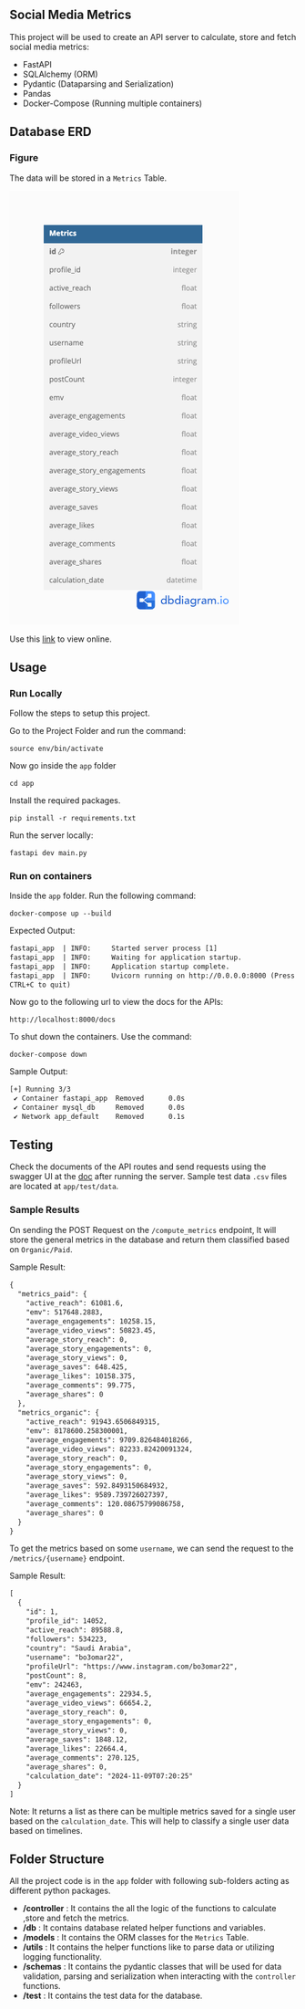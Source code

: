 ## Social Media Metrics

This project will be used to create an API server to calculate, store and fetch social media metrics:

- FastAPI
- SQLAlchemy (ORM)
- Pydantic (Dataparsing and Serialization)
- Pandas
- Docker-Compose (Running multiple containers)

## Database ERD

### Figure

The data will be stored in a `Metrics` Table.

![Diagram](app/docs/erd.png)

Use this [link](https://dbdiagram.io/d/672cc68de9daa85acaaae3b3) to view online.

## Usage

### Run Locally

Follow the steps to setup this project.

Go to the Project Folder and run the command:

```
source env/bin/activate
```

Now go inside the `app` folder

```
cd app
```

Install the required packages.

```
pip install -r requirements.txt
```

Run the server locally:

```
fastapi dev main.py
```

### Run on containers

Inside the `app` folder. Run the following command:

```
docker-compose up --build
```

Expected Output:

```
fastapi_app  | INFO:     Started server process [1]
fastapi_app  | INFO:     Waiting for application startup.
fastapi_app  | INFO:     Application startup complete.
fastapi_app  | INFO:     Uvicorn running on http://0.0.0.0:8000 (Press CTRL+C to quit)
```

Now go to the following url to view the docs for the APIs:

```
http://localhost:8000/docs
```

To shut down the containers. Use the command:

```
docker-compose down
```

Sample Output:

```
[+] Running 3/3
 ✔ Container fastapi_app  Removed      0.0s
 ✔ Container mysql_db     Removed      0.0s
 ✔ Network app_default    Removed      0.1s
```

## Testing

Check the documents of the API routes and send requests using the swagger UI at the [doc](http://localhost:8000/docs) after running the server. Sample test data `.csv` files are located at `app/test/data`.

### Sample Results

On sending the POST Request on the `/compute_metrics` endpoint, It will store the general metrics in the database and return them classified based on `Organic/Paid`.

Sample Result:

```
{
  "metrics_paid": {
    "active_reach": 61081.6,
    "emv": 517648.2883,
    "average_engagements": 10258.15,
    "average_video_views": 50823.45,
    "average_story_reach": 0,
    "average_story_engagements": 0,
    "average_story_views": 0,
    "average_saves": 648.425,
    "average_likes": 10158.375,
    "average_comments": 99.775,
    "average_shares": 0
  },
  "metrics_organic": {
    "active_reach": 91943.6506849315,
    "emv": 8178600.258300001,
    "average_engagements": 9709.826484018266,
    "average_video_views": 82233.82420091324,
    "average_story_reach": 0,
    "average_story_engagements": 0,
    "average_story_views": 0,
    "average_saves": 592.8493150684932,
    "average_likes": 9589.739726027397,
    "average_comments": 120.08675799086758,
    "average_shares": 0
  }
}
```

To get the metrics based on some `username`, we can send the request to the `/metrics/{username}` endpoint.

Sample Result:

```
[
  {
    "id": 1,
    "profile_id": 14052,
    "active_reach": 89588.8,
    "followers": 534223,
    "country": "Saudi Arabia",
    "username": "bo3omar22",
    "profileUrl": "https://www.instagram.com/bo3omar22",
    "postCount": 8,
    "emv": 242463,
    "average_engagements": 22934.5,
    "average_video_views": 66654.2,
    "average_story_reach": 0,
    "average_story_engagements": 0,
    "average_story_views": 0,
    "average_saves": 1848.12,
    "average_likes": 22664.4,
    "average_comments": 270.125,
    "average_shares": 0,
    "calculation_date": "2024-11-09T07:20:25"
  }
]
```

Note: It returns a list as there can be multiple metrics saved for a single user based on the `calculation_date`. This will help to classify a single user data based on timelines.

## Folder Structure

All the project code is in the `app` folder with following sub-folders acting as different python packages.

- **/controller** : It contains the all the logic of the functions to calculate ,store and fetch the metrics.
- **/db** : It contains database related helper functions and variables.
- **/models** : It contains the ORM classes for the `Metrics` Table.
- **/utils** : It contains the helper functions like to parse data or utilizing logging functionality.
- **/schemas** : It contains the pydantic classes that will be used for data validation, parsing and serialization when interacting with the `controller` functions.
- **/test** : It contains the test data for the database.
